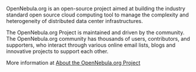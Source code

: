 OpenNebula.org is an open-source project aimed at building the industry standard open source cloud computing tool to manage the complexity and heterogeneity of distributed data center infrastructures.

The OpenNebula.org Project is maintained and driven by the community. The OpenNebula.org community has thousands of users, contributors, and supporters, who interact through various online email lists, blogs and innovative projects to support each other.

More information at [About the OpenNebula.org Project](http://opennebula.org/about:about)